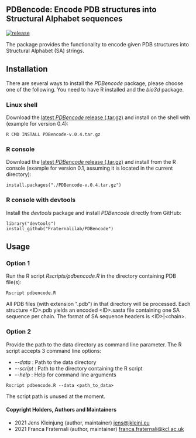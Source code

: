 ## PDBencode: Encode PDB structures into Structural Alphabet sequences 
[![release](https://img.shields.io/badge/release-v0.4-green?logo=github)](https://github.com/Fraternalilab/PDBencode)

The package provides the functionality to encode given PDB structures
into Structural Alphabet (SA) strings.


## Installation
There are several ways to install the *PDBencode* package, please choose one of the following.
You need to have R installed and the *bio3d* package.

### Linux shell
Download the [latest *PDBencode* release (.tar.gz)](https://github.com/Fraternalilab/PDBencode/releases/latest)
and install on the shell with (example for version 0.4):
```{sh}
R CMD INSTALL PDBencode-v.0.4.tar.gz
```

### R console
Download the [latest *PDBencode* release (.tar.gz)](https://github.com/Fraternalilab/PDBencode/releases/latest) and
install from the R console (example for version 0.1, assuming it is located in the current directory):
```{r}
install.packages("./PDBencode-v.0.4.tar.gz")
```

### R console with devtools
Install the *devtools* package and install *PDBencode* directly from GitHub:
```{r}
library("devtools")
install_github("Fraternalilab/PDBencode")
```


## Usage
### Option 1
Run the R script *Rscripts/pdbencode.R* in the directory containing PDB file(s):
```{sh}
Rscript pdbencode.R 
```
All PDB files (with extension ".pdb") in that directory will be processed.
Each structure \<ID\>.pdb yields an encoded \<ID\>.sasta file containing
one SA sequence per chain. The format of SA sequence headers is \<ID\>|\<chain\>.

### Option 2
Provide the path to the data directory as command line parameter.
The R script accepts 3 command line options:
- *--data* : Path to the data directory
- *--script* : Path to the directory containing the R script
- *--help* : Help for command line arguments

```{sh}
Rscript pdbencode.R --data <path_to_data>
```
The script path is unused at the moment.


#### Copyright Holders, Authors and Maintainers 
- 2021 Jens Kleinjung (author, maintainer) jens@jkleinj.eu
- 2021 Franca Fraternali (author, maintainer) franca.fraternali@kcl.ac.uk

